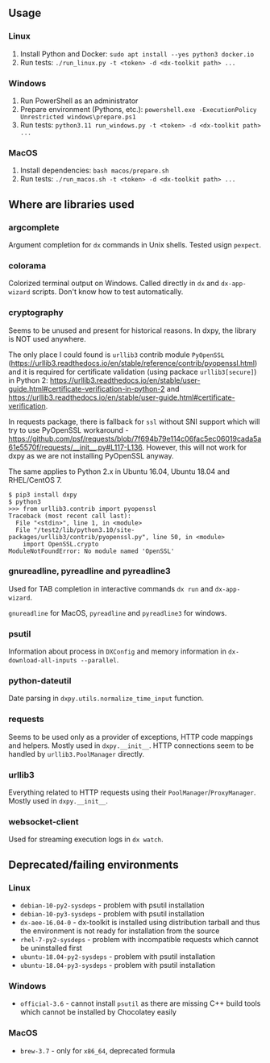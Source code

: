 ## Usage

### Linux
1. Install Python and Docker: `sudo apt install --yes python3 docker.io`
2. Run tests: `./run_linux.py -t <token> -d <dx-toolkit path> ...`

### Windows

1. Run PowerShell as an administrator
2. Prepare environment (Pythons, etc.): `powershell.exe -ExecutionPolicy Unrestricted windows\prepare.ps1`
3. Run tests: `python3.11 run_windows.py -t <token> -d <dx-toolkit path> ...`


### MacOS

1. Install dependencies: `bash macos/prepare.sh`
2. Run tests: `./run_macos.sh -t <token> -d <dx-toolkit path> ...`

## Where are libraries used


### argcomplete

Argument completion for `dx` commands in Unix shells. Tested usign `pexpect`.

### colorama

Colorized terminal output on Windows. Called directly in `dx` and `dx-app-wizard` scripts. Don't know how to test automatically.

### cryptography

Seems to be unused and present for historical reasons. In dxpy, the library is NOT used anywhere. 

The only place I could found is `urllib3` contrib module `PyOpenSSL` (https://urllib3.readthedocs.io/en/stable/reference/contrib/pyopenssl.html) and it is required for certificate validation (using packace `urllib3[secure]`) in Python 2: https://urllib3.readthedocs.io/en/stable/user-guide.html#certificate-verification-in-python-2 and https://urllib3.readthedocs.io/en/stable/user-guide.html#certificate-verification.

In requests package, there is fallback for `ssl` without SNI support which will try to use PyOpenSSL workaround - https://github.com/psf/requests/blob/7f694b79e114c06fac5ec06019cada5a61e5570f/requests/__init__.py#L117-L136. However, this will not work for dxpy as we are not installing PyOpenSSL anyway.

The same applies to Python 2.x in Ubuntu 16.04, Ubuntu 18.04 and RHEL/CentOS 7.

```
$ pip3 install dxpy
$ python3
>>> from urllib3.contrib import pyopenssl
Traceback (most recent call last):
  File "<stdin>", line 1, in <module>
  File "/test2/lib/python3.10/site-packages/urllib3/contrib/pyopenssl.py", line 50, in <module>
    import OpenSSL.crypto
ModuleNotFoundError: No module named 'OpenSSL'
```

### gnureadline, pyreadline and pyreadline3

Used for TAB completion in interactive commands `dx run` and `dx-app-wizard`.

`gnureadline` for MacOS, `pyreadline` and `pyreadline3` for windows.

### psutil

Information about process in `DXConfig` and memory information in `dx-download-all-inputs --parallel`.

### python-dateutil

Date parsing in `dxpy.utils.normalize_time_input` function.

### requests

Seems to be used only as a provider of exceptions, HTTP code mappings and helpers. Mostly used in `dxpy.__init__`. HTTP connections seem to be handled by `urllib3.PoolManager` directly.

### urllib3

Everything related to HTTP requests using their `PoolManager`/`ProxyManager`. Mostly used in `dxpy.__init__`.

### websocket-client

Used for streaming execution logs in `dx watch`.

## Deprecated/failing environments

### Linux

* `debian-10-py2-sysdeps` - problem with psutil installation
* `debian-10-py3-sysdeps` - problem with psutil installation
* `dx-aee-16.04-0` - dx-toolkit is installed using distribution tarball and thus the environment is not ready for installation from the source
* `rhel-7-py2-sysdeps` - problem with incompatible requests which cannot be uninstalled first
* `ubuntu-18.04-py2-sysdeps` - problem with psutil installation
* `ubuntu-18.04-py3-sysdeps` - problem with psutil installation

### Windows
* `official-3.6` - cannot install `psutil` as there are missing C++ build tools which cannot be installed by Chocolatey easily

### MacOS

* `brew-3.7` - only for `x86_64`, deprecated formula